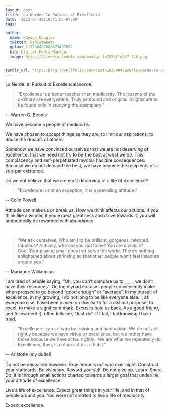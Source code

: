 ```yaml
---
layout: post
title: 'La Nerde: In Pursuit of Excellence'
date: '2012-07-30T18:41:07-07:00'
tags:

author:
  name: Kaydon Douglas
  twitter: kadietweets
  gplus: 117306487685473497897
  bio: Digital Media Manager
  image: http://24.media.tumblr.com/avatar_1a7378ffe8f7_128.png


tumblr_url: http://blog.lovellfelix.com/post/28370047928/la-nerde-in-pursuit-of-excellence
---
```

La Nerde: In Pursuit of Excellencelanerde:

<blockquote>“Excellence is a better teacher than mediocrity. The lessons of the ordinary are everywhere.
Truly profound and original insights are to be found only in studying the exemplary.”</blockquote> -- Warren G. Bennis


We have become a people of mediocrity.

We have chosen to accept things as they are, to limit our aspirations, to douse the dreams of others. 


Somehow we have convinced ourselves that we are not deserving of excellence, that we need not try to be the best at what we do.
This complacency and self-perpetuated myopia has dire consequences. Because we do not demand the best, we have become the recipients of a sub-par existence. 


Do we not believe that we are most deserving of a life of excellence? 

<blockquote>“Excellence is not an exception, it is a prevailing attitude.”</blockquote> -- Colin Powell

Attitude can make us or break us. How we think affects our actions. If you think like a winner, if you expect greatness and strive towards it, you will undoubtedly be rewarded with abundance.

 
<blockquote>“We ask ourselves, Who am I to be brilliant, gorgeous, talented, fabulous? Actually, who are you not to be? You are a child of God. Your playing small does not serve the world.
There’s nothing enlightened about shrinking so that other people won’t feel insecure around you.”</blockquote> -- Marianne Williamson

I am tired of people saying, “Oh, you can’t compare us to ____, we don’t have their resources”. Or, the myriad excuses people conveniently make when pressed to go beyond “good enough” or “average”.
 In my pursuit of excellence, in my growing, I do not long to be like everyone else. I, as everyone else, have been placed on this earth for a distinct purpose; to excel, to make a significant mark. Excuses hold us back. As a good friend, and fellow nerd :), often tells me, “Just do”. If I fail, I fail knowing I have tried. 

<blockquote>“Excellence is an art won by training and habituation.
We do not act rightly because we have virtue or excellence, but we rather have those because we have acted rightly. 
We are what we repeatedly do. Excellence, then, is not an act but a habit.”</blockquote> -- Aristotle (my dude!)

Do not be despaired however. Excellence is not won over night. Construct your standards. Be visionary.
Reward yourself. Do not give up. Learn. Share. Do. It is through small actions charted towards a larger goal that underline your attitude of excellence.


Live a life of excellence. Expect great things in your life, and in that of people around you. You were not created to live a life of mediocrity. 


Expect excellence. 
